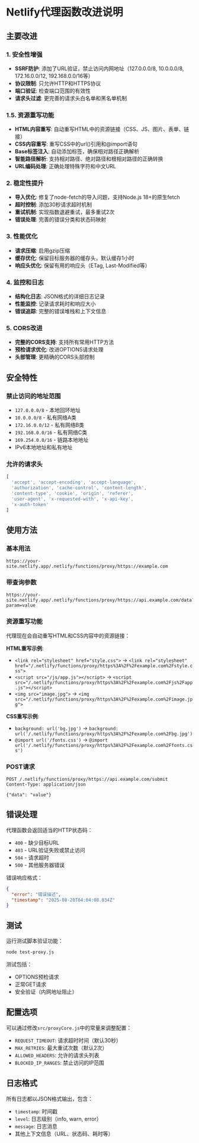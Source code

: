 # Netlify代理函数改进说明

## 主要改进

### 1. 安全性增强
- **SSRF防护**: 添加了URL验证，禁止访问内网地址（127.0.0.0/8, 10.0.0.0/8, 172.16.0.0/12, 192.168.0.0/16等）
- **协议限制**: 只允许HTTP和HTTPS协议
- **端口验证**: 检查端口范围的有效性
- **请求头过滤**: 更完善的请求头白名单和黑名单机制

### 1.5. 资源重写功能
- **HTML内容重写**: 自动重写HTML中的资源链接（CSS、JS、图片、表单、链接）
- **CSS内容重写**: 重写CSS中的url()引用和@import语句
- **Base标签注入**: 自动添加<base>标签，确保相对路径正确解析
- **智能路径解析**: 支持相对路径、绝对路径和根相对路径的正确转换
- **URL编码处理**: 正确处理特殊字符和中文URL

### 2. 稳定性提升
- **导入优化**: 修复了node-fetch的导入问题，支持Node.js 18+的原生fetch
- **超时控制**: 添加30秒请求超时机制
- **重试机制**: 实现指数退避重试，最多重试2次
- **错误处理**: 完善的错误分类和状态码映射

### 3. 性能优化
- **请求压缩**: 启用gzip压缩
- **缓存优化**: 保留目标服务器的缓存头，默认缓存1小时
- **响应头优化**: 保留有用的响应头（ETag, Last-Modified等）

### 4. 监控和日志
- **结构化日志**: JSON格式的详细日志记录
- **性能监控**: 记录请求耗时和响应大小
- **错误追踪**: 完整的错误堆栈和上下文信息

### 5. CORS改进
- **完整的CORS支持**: 支持所有常用HTTP方法
- **预检请求优化**: 改进OPTIONS请求处理
- **头部管理**: 更精确的CORS头部控制

## 安全特性

### 禁止访问的地址范围
- `127.0.0.0/8` - 本地回环地址
- `10.0.0.0/8` - 私有网络A类
- `172.16.0.0/12` - 私有网络B类
- `192.168.0.0/16` - 私有网络C类
- `169.254.0.0/16` - 链路本地地址
- IPv6本地地址和私有地址

### 允许的请求头
```javascript
[
  'accept', 'accept-encoding', 'accept-language',
  'authorization', 'cache-control', 'content-length',
  'content-type', 'cookie', 'origin', 'referer',
  'user-agent', 'x-requested-with', 'x-api-key',
  'x-auth-token'
]
```

## 使用方法

### 基本用法
```
https://your-site.netlify.app/.netlify/functions/proxy/https://example.com
```

### 带查询参数
```
https://your-site.netlify.app/.netlify/functions/proxy/https://api.example.com/data?param=value
```

### 资源重写功能
代理现在会自动重写HTML和CSS内容中的资源链接：

**HTML重写示例**:
- `<link rel="stylesheet" href="style.css">` → `<link rel="stylesheet" href="/.netlify/functions/proxy/https%3A%2F%2Fexample.com%2Fstyle.css">`
- `<script src="/js/app.js"></script>` → `<script src="/.netlify/functions/proxy/https%3A%2F%2Fexample.com%2Fjs%2Fapp.js"></script>`
- `<img src="image.jpg">` → `<img src="/.netlify/functions/proxy/https%3A%2F%2Fexample.com%2Fimage.jpg">`

**CSS重写示例**:
- `background: url('bg.jpg')` → `background: url('/.netlify/functions/proxy/https%3A%2F%2Fexample.com%2Fbg.jpg')`
- `@import url('/fonts.css')` → `@import url('/.netlify/functions/proxy/https%3A%2F%2Fexample.com%2Ffonts.css')`

### POST请求
```
POST /.netlify/functions/proxy/https://api.example.com/submit
Content-Type: application/json

{"data": "value"}
```

## 错误处理

代理函数会返回适当的HTTP状态码：
- `400` - 缺少目标URL
- `403` - URL验证失败或禁止访问
- `504` - 请求超时
- `500` - 其他服务器错误

错误响应格式：
```json
{
  "error": "错误描述",
  "timestamp": "2025-08-20T04:04:08.034Z"
}
```

## 测试

运行测试脚本验证功能：
```bash
node test-proxy.js
```

测试包括：
- OPTIONS预检请求
- 正常GET请求
- 安全验证（内网地址阻止）

## 配置选项

可以通过修改`src/proxyCore.js`中的常量来调整配置：
- `REQUEST_TIMEOUT`: 请求超时时间（默认30秒）
- `MAX_RETRIES`: 最大重试次数（默认2次）
- `ALLOWED_HEADERS`: 允许的请求头列表
- `BLOCKED_IP_RANGES`: 禁止访问的IP范围

## 日志格式

所有日志都以JSON格式输出，包含：
- `timestamp`: 时间戳
- `level`: 日志级别（info, warn, error）
- `message`: 日志消息
- 其他上下文信息（URL、状态码、耗时等）